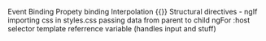 Event Binding
Propety binding
Interpolation {{}}
Structural directives - ngIf
importing css in styles.css
passing data from parent to child
ngFor
:host selector
template referrence variable (handles input and stuff)